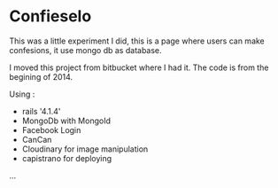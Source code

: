 Confieselo
=========

This was a little experiment I did, this is a page where users can make confesions, it use mongo db as database.

I moved this project from bitbucket where I had it. The code is from the begining of 2014.


Using :

* rails '4.1.4'
* MongoDb with MongoId
* Facebook Login
* CanCan
* Cloudinary for image manipulation
* capistrano for deploying


...
